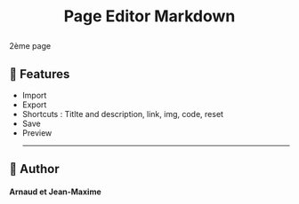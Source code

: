 
# <p align="center">Page Editor Markdown</p>
2ème page
## 🧐 Features    
- Import
- Export
- Shortcuts : Titlte and description, link, img, code, reset
- Save
- Preview
  <hr>

## 🙇 Author
#### Arnaud et Jean-Maxime
